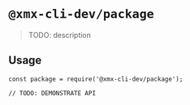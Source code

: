 # `@xmx-cli-dev/package`

> TODO: description

## Usage

```
const package = require('@xmx-cli-dev/package');

// TODO: DEMONSTRATE API
```
